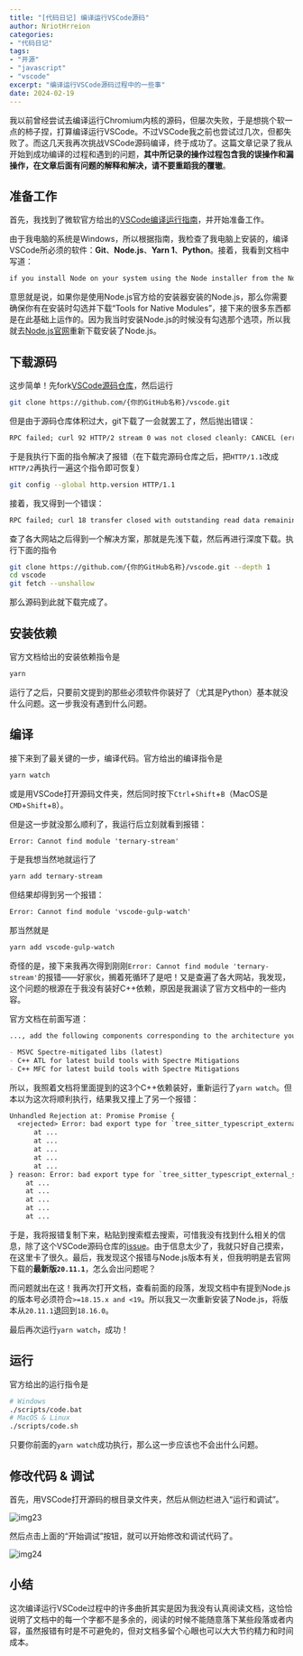 ```yaml
---
title: "[代码日记] 编译运行VSCode源码"
author: NriotHrreion
categories:
- "代码日记"
tags:
- "开源"
- "javascript"
- "vscode"
excerpt: "编译运行VSCode源码过程中的一些事"
date: 2024-02-19
---
```


我以前曾经尝试去编译运行Chromium内核的源码，但屡次失败，于是想挑个软一点的柿子捏，打算编译运行VSCode。不过VSCode我之前也尝试过几次，但都失败了。而这几天我再次挑战VSCode源码编译，终于成功了。这篇文章记录了我从开始到成功编译的过程和遇到的问题，**其中所记录的操作过程包含我的误操作和漏操作，在文章后面有问题的解释和解决，请不要重蹈我的覆辙**。

## 准备工作

首先，我找到了微软官方给出的[VSCode编译运行指南](https://github.com/microsoft/vscode/wiki/How-to-Contribute)，并开始准备工作。

由于我电脑的系统是Windows，所以根据指南，我检查了我电脑上安装的，编译VSCode所必须的软件：**Git**、**Node.js**、**Yarn 1**、**Python**。接着，我看到文档中写道：

```md
if you install Node on your system using the Node installer from the Node.JS page then ensure that you have installed the 'Tools for Native Modules'. Everything should work out of the box then.
```

意思就是说，如果你是使用Node.js官方给的安装器安装的Node.js，那么你需要确保你有在安装时勾选并下载“Tools for Native Modules”，接下来的很多东西都是在此基础上运作的。因为我当时安装Node.js的时候没有勾选那个选项，所以我就去[Node.js官网](https://nodejs.org)重新下载安装了Node.js。

## 下载源码

这步简单！先fork[VSCode源码仓库](https://github.com/microsoft/vscode)，然后运行

```bash
git clone https://github.com/{你的GitHub名称}/vscode.git
```

但是由于源码仓库体积过大，git下载了一会就罢工了，然后抛出错误：

```txt
RPC failed; curl 92 HTTP/2 stream 0 was not closed cleanly: CANCEL (err 8)
```

于是我执行下面的指令解决了报错（在下载完源码仓库之后，把`HTTP/1.1`改成`HTTP/2`再执行一遍这个指令即可恢复）

```bash
git config --global http.version HTTP/1.1
```

接着，我又得到一个错误：

```txt
RPC failed; curl 18 transfer closed with outstanding read data remaining
```

查了各大网站之后得到一个解决方案，那就是先浅下载，然后再进行深度下载。执行下面的指令

```bash
git clone https://github.com/{你的GitHub名称}/vscode.git --depth 1
cd vscode
git fetch --unshallow
```

那么源码到此就下载完成了。

## 安装依赖

官方文档给出的安装依赖指令是

```bash
yarn
```

运行了之后，只要前文提到的那些必须软件你装好了（尤其是Python）基本就没什么问题。这一步我没有遇到什么问题。

## 编译

接下来到了最关键的一步，编译代码。官方给出的编译指令是

```bash
yarn watch
```

或是用VSCode打开源码文件夹，然后同时按下`Ctrl`+`Shift`+`B`（MacOS是`CMD`+`Shift`+`B`）。

但是这一步就没那么顺利了，我运行后立刻就看到报错：

```txt
Error: Cannot find module 'ternary-stream'
```

于是我想当然地就运行了

```bash
yarn add ternary-stream
```

但结果却得到另一个报错：

```txt
Error: Cannot find module 'vscode-gulp-watch'
```

那当然就是

```bash
yarn add vscode-gulp-watch
```

奇怪的是，接下来我再次得到刚刚`Error: Cannot find module 'ternary-stream'`的报错——好家伙，搁着死循环了是吧！又是查遍了各大网站，我发现，这个问题的根源在于我没有装好C++依赖，原因是我漏读了官方文档中的一些内容。

官方文档在前面写道：

```md
..., add the following components corresponding to the architecture you are building for (x64/ARM/ARM64) and restart your build session

- MSVC Spectre-mitigated libs (latest)
- C++ ATL for latest build tools with Spectre Mitigations
- C++ MFC for latest build tools with Spectre Mitigations
```

所以，我照着文档将里面提到的这3个C++依赖装好，重新运行了`yarn watch`。但本以为这次将顺利执行，结果我又撞上了另一个报错：

```txt
Unhandled Rejection at: Promise Promise {
  <rejected> Error: bad export type for `tree_sitter_typescript_external_scanner_create`: undefined
      at ...
      at ...
      at ...
      at ...
      at ...
} reason: Error: bad export type for `tree_sitter_typescript_external_scanner_create`: undefined
    at ...
    at ...
    at ...
    at ...
    at ...
```

于是，我将报错复制下来，粘贴到搜索框去搜索，可惜我没有找到什么相关的信息，除了这个VSCode源码仓库的[issue](https://github.com/microsoft/vscode/issues/166265#issuecomment-1361662887)。由于信息太少了，我就只好自己摸索，在这里卡了很久。最后，我发现这个报错与Node.js版本有关，但我明明是去官网下载的**最新版`20.11.1`**，怎么会出问题呢？

而问题就出在这！我再次打开文档，查看前面的段落，发现文档中有提到Node.js的版本号必须符合`>=18.15.x and <19`。所以我又一次重新安装了Node.js，将版本从`20.11.1`退回到`18.16.0`。

最后再次运行`yarn watch`，成功！

## 运行

官方给出的运行指令是

```bash
# Windows
./scripts/code.bat
# MacOS & Linux
./scripts/code.sh
```

只要你前面的`yarn watch`成功执行，那么这一步应该也不会出什么问题。

## 修改代码 & 调试

首先，用VSCode打开源码的根目录文件夹，然后从侧边栏进入“运行和调试”。

![img23](/static/blog/img23.png)

然后点击上面的“开始调试”按钮，就可以开始修改和调试代码了。

![img24](/static/blog/img24.png)

## 小结

这次编译运行VSCode过程中的许多曲折其实是因为我没有认真阅读文档，这恰恰说明了文档中的每一个字都不是多余的，阅读的时候不能随意落下某些段落或者内容，虽然报错有时是不可避免的，但对文档多留个心眼也可以大大节约精力和时间成本。
